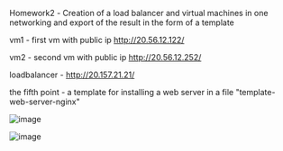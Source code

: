 Homework2 - Сreation of a load balancer and virtual machines in one networking and export of the result in the form of a template

vm1 - first vm with public ip http://20.56.12.122/

vm2  - second vm with public ip http://20.56.12.252/

loadbalancer - http://20.157.21.21/

the fifth point - a template for installing a web server in a file "template-web-server-nginx"

![image](https://user-images.githubusercontent.com/117667360/206907941-9dec8603-869f-403a-b3dc-7acd78a5434a.png)

![image](https://user-images.githubusercontent.com/117667360/206907981-06712175-02c6-4d3d-860f-a820b3704b81.png)

